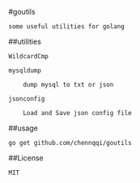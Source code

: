 #goutils

	some useful utilities for golang


##utilities

	WildcardCmp

	mysqldump
	
		dump mysql to txt or json

	jsonconfig

		Load and Save json config file

##usage

	go get github.com/chennqqi/goutils

##License

	MIT